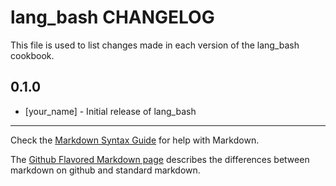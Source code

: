 lang_bash CHANGELOG
===================

This file is used to list changes made in each version of the lang_bash cookbook.

0.1.0
-----
- [your_name] - Initial release of lang_bash

- - -
Check the [Markdown Syntax Guide](http://daringfireball.net/projects/markdown/syntax) for help with Markdown.

The [Github Flavored Markdown page](http://github.github.com/github-flavored-markdown/) describes the differences between markdown on github and standard markdown.
